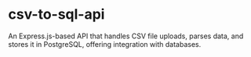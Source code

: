 # csv-to-sql-api
 An Express.js-based API that handles CSV file uploads, parses data, and stores it in PostgreSQL, offering integration with databases.
